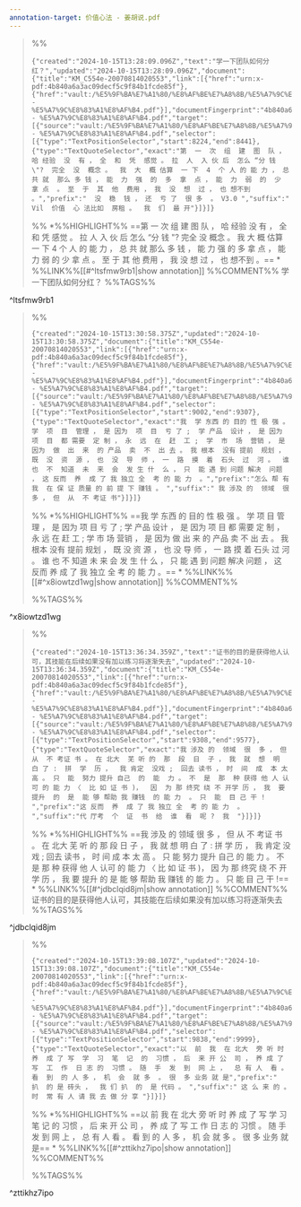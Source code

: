 ```yaml
---
annotation-target: 价值心法 - 姜胡说.pdf
---
```








>%%
>```annotation-json
>{"created":"2024-10-15T13:28:09.096Z","text":"学一下团队如何分红？","updated":"2024-10-15T13:28:09.096Z","document":{"title":"KM_C554e-20070814020553","link":[{"href":"urn:x-pdf:4b840a6a3ac09decf5c9f84b1fcde85f"},{"href":"vault:/%E5%9F%BA%E7%A1%80/%E8%AF%BE%E7%A8%8B/%E5%A7%9C%E8%83%A1%E8%AF%B4/%E4%BB%B7%E5%80%BC%E5%BF%83%E6%B3%95 - %E5%A7%9C%E8%83%A1%E8%AF%B4.pdf"}],"documentFingerprint":"4b840a6a3ac09decf5c9f84b1fcde85f"},"uri":"vault:/%E5%9F%BA%E7%A1%80/%E8%AF%BE%E7%A8%8B/%E5%A7%9C%E8%83%A1%E8%AF%B4/%E4%BB%B7%E5%80%BC%E5%BF%83%E6%B3%95 - %E5%A7%9C%E8%83%A1%E8%AF%B4.pdf","target":[{"source":"vault:/%E5%9F%BA%E7%A1%80/%E8%AF%BE%E7%A8%8B/%E5%A7%9C%E8%83%A1%E8%AF%B4/%E4%BB%B7%E5%80%BC%E5%BF%83%E6%B3%95 - %E5%A7%9C%E8%83%A1%E8%AF%B4.pdf","selector":[{"type":"TextPositionSelector","start":8224,"end":8441},{"type":"TextQuoteSelector","exact":"第  一  次  组  建  图  队 ， 哈 经验  没  有 ， 全  和  凭  感觉 。 拉  人  入 伙 后  怎么 “分 钱 \"?  完全  没  概念 。  我  大  概 估算  一 下  4  个 人 的 能 力 ， 总 共 就  那么 多 钱 ， 能  力  强  的  多  拿  点 ， 能  力  弱  的  少  拿 点  。 至  于  其  他  费用 ， 我  没  想  过 ， 也 想不到  。","prefix":"  没  稳  钱 ， 还  亏 了  很 多  。 V3.0 ","suffix":" Vil  价值  心 法比如  房租 。  我  们  最 开"}]}]}
>```
>%%
>*%%HIGHLIGHT%% ==第  一  次  组  建  图  队 ， 哈 经验  没  有 ， 全  和  凭  感觉 。 拉  人  入 伙 后  怎么 “分 钱 "?  完全  没  概念 。  我  大  概 估算  一 下  4  个 人 的 能 力 ， 总 共 就  那么 多 钱 ， 能  力  强  的  多  拿  点 ， 能  力  弱  的  少  拿 点  。 至  于  其  他  费用 ， 我  没  想  过 ， 也 想不到  。== *
>%%LINK%%[[#^ltsfmw9rb1|show annotation]]
>%%COMMENT%%
>学一下团队如何分红？
>%%TAGS%%
>
^ltsfmw9rb1


>%%
>```annotation-json
>{"created":"2024-10-15T13:30:58.375Z","updated":"2024-10-15T13:30:58.375Z","document":{"title":"KM_C554e-20070814020553","link":[{"href":"urn:x-pdf:4b840a6a3ac09decf5c9f84b1fcde85f"},{"href":"vault:/%E5%9F%BA%E7%A1%80/%E8%AF%BE%E7%A8%8B/%E5%A7%9C%E8%83%A1%E8%AF%B4/%E4%BB%B7%E5%80%BC%E5%BF%83%E6%B3%95 - %E5%A7%9C%E8%83%A1%E8%AF%B4.pdf"}],"documentFingerprint":"4b840a6a3ac09decf5c9f84b1fcde85f"},"uri":"vault:/%E5%9F%BA%E7%A1%80/%E8%AF%BE%E7%A8%8B/%E5%A7%9C%E8%83%A1%E8%AF%B4/%E4%BB%B7%E5%80%BC%E5%BF%83%E6%B3%95 - %E5%A7%9C%E8%83%A1%E8%AF%B4.pdf","target":[{"source":"vault:/%E5%9F%BA%E7%A1%80/%E8%AF%BE%E7%A8%8B/%E5%A7%9C%E8%83%A1%E8%AF%B4/%E4%BB%B7%E5%80%BC%E5%BF%83%E6%B3%95 - %E5%A7%9C%E8%83%A1%E8%AF%B4.pdf","selector":[{"type":"TextPositionSelector","start":9002,"end":9307},{"type":"TextQuoteSelector","exact":"我  学 东西 的 目的 性 极 强 。 学  项  目  管理 ， 是 因为  项  目  亏 了 ;  学 产品  设计 ， 是 因为  项  目  都 需要  定 制 ， 永  远  在  赶  工 ;  学  市  场  营销 ， 是 因为  做  出  来  的 产品  卖  不  出 去 。 我 根本  没有 提前  规划 ， 既  没  资  源 ， 也  没  导  师 ， 一  路  摸  着  石头  过  河 。  谁 也  不  知道  未  来  会  发 生 什  么 ， 只  能 遇 到 问题 解决  问题 ， 这 反而  养  成 了 我 独立 全  考 的 能 力  。","prefix":"怎么 帮 有 我  在 保 证 质量 的 前 提 下 赚钱 。 ","suffix":" 我 涉及 的  领域  很  多 ， 但  从  不 考证 书"}]}]}
>```
>%%
>*%%HIGHLIGHT%% ==我  学 东西 的 目的 性 极 强 。 学  项  目  管理 ， 是 因为  项  目  亏 了 ;  学 产品  设计 ， 是 因为  项  目  都 需要  定 制 ， 永  远  在  赶  工 ;  学  市  场  营销 ， 是 因为  做  出  来  的 产品  卖  不  出 去 。 我 根本  没有 提前  规划 ， 既  没  资  源 ， 也  没  导  师 ， 一  路  摸  着  石头  过  河 。  谁 也  不  知道  未  来  会  发 生 什  么 ， 只  能 遇 到 问题 解决  问题 ， 这 反而  养  成 了 我 独立 全  考 的 能 力  。== *
>%%LINK%%[[#^x8iowtzd1wg|show annotation]]
>%%COMMENT%%
>
>%%TAGS%%
>
^x8iowtzd1wg


>%%
>```annotation-json
>{"created":"2024-10-15T13:36:34.359Z","text":"证书的目的是获得他人认可，其技能在后续如果没有加以练习将逐渐失去","updated":"2024-10-15T13:36:34.359Z","document":{"title":"KM_C554e-20070814020553","link":[{"href":"urn:x-pdf:4b840a6a3ac09decf5c9f84b1fcde85f"},{"href":"vault:/%E5%9F%BA%E7%A1%80/%E8%AF%BE%E7%A8%8B/%E5%A7%9C%E8%83%A1%E8%AF%B4/%E4%BB%B7%E5%80%BC%E5%BF%83%E6%B3%95 - %E5%A7%9C%E8%83%A1%E8%AF%B4.pdf"}],"documentFingerprint":"4b840a6a3ac09decf5c9f84b1fcde85f"},"uri":"vault:/%E5%9F%BA%E7%A1%80/%E8%AF%BE%E7%A8%8B/%E5%A7%9C%E8%83%A1%E8%AF%B4/%E4%BB%B7%E5%80%BC%E5%BF%83%E6%B3%95 - %E5%A7%9C%E8%83%A1%E8%AF%B4.pdf","target":[{"source":"vault:/%E5%9F%BA%E7%A1%80/%E8%AF%BE%E7%A8%8B/%E5%A7%9C%E8%83%A1%E8%AF%B4/%E4%BB%B7%E5%80%BC%E5%BF%83%E6%B3%95 - %E5%A7%9C%E8%83%A1%E8%AF%B4.pdf","selector":[{"type":"TextPositionSelector","start":9308,"end":9577},{"type":"TextQuoteSelector","exact":"我 涉及 的  领域  很  多 ， 但  从  不 考证 书 。 在 北大  芜 听 的  那  段  日  子 ， 我  就  想  明  白 了 :  拼  学  历 ，  我 肯定  没戏 ;  回去 读书 ， 时  间  成  本 太  高 。 只  能  努力 提升 自己  的  能  力 。 不  是  那  种 获得 他 人 认可 的 能 力 〈  比 如 证 书 )，  因  为 那 终究 绕 不 开学 历 ， 我  要  提升  的  是  能 够 帮助 我 赚钱  的 能 力  。 只  能  目 己 干 ! ","prefix":"这 反而  养  成 了 我 独立 全  考 的 能 力  。 ","suffix":"代 厅考  个  证  书  给  谁  看  呢 ?  我  "}]}]}
>```
>%%
>*%%HIGHLIGHT%% ==我 涉及 的  领域  很  多 ， 但  从  不 考证 书 。 在 北大  芜 听 的  那  段  日  子 ， 我  就  想  明  白 了 :  拼  学  历 ，  我 肯定  没戏 ;  回去 读书 ， 时  间  成  本 太  高 。 只  能  努力 提升 自己  的  能  力 。 不  是  那  种 获得 他 人 认可 的 能 力 〈  比 如 证 书 )，  因  为 那 终究 绕 不 开学 历 ， 我  要  提升  的  是  能 够 帮助 我 赚钱  的 能 力  。 只  能  目 己 干 !== *
>%%LINK%%[[#^jdbclqid8jm|show annotation]]
>%%COMMENT%%
>证书的目的是获得他人认可，其技能在后续如果没有加以练习将逐渐失去
>%%TAGS%%
>
^jdbclqid8jm


>%%
>```annotation-json
>{"created":"2024-10-15T13:39:08.107Z","updated":"2024-10-15T13:39:08.107Z","document":{"title":"KM_C554e-20070814020553","link":[{"href":"urn:x-pdf:4b840a6a3ac09decf5c9f84b1fcde85f"},{"href":"vault:/%E5%9F%BA%E7%A1%80/%E8%AF%BE%E7%A8%8B/%E5%A7%9C%E8%83%A1%E8%AF%B4/%E4%BB%B7%E5%80%BC%E5%BF%83%E6%B3%95 - %E5%A7%9C%E8%83%A1%E8%AF%B4.pdf"}],"documentFingerprint":"4b840a6a3ac09decf5c9f84b1fcde85f"},"uri":"vault:/%E5%9F%BA%E7%A1%80/%E8%AF%BE%E7%A8%8B/%E5%A7%9C%E8%83%A1%E8%AF%B4/%E4%BB%B7%E5%80%BC%E5%BF%83%E6%B3%95 - %E5%A7%9C%E8%83%A1%E8%AF%B4.pdf","target":[{"source":"vault:/%E5%9F%BA%E7%A1%80/%E8%AF%BE%E7%A8%8B/%E5%A7%9C%E8%83%A1%E8%AF%B4/%E4%BB%B7%E5%80%BC%E5%BF%83%E6%B3%95 - %E5%A7%9C%E8%83%A1%E8%AF%B4.pdf","selector":[{"type":"TextPositionSelector","start":9838,"end":9999},{"type":"TextQuoteSelector","exact":"以  前  我  在 北大  旁 听 时  养  成 了 写  学  习  笔  记  的  习惯 ， 后  来 开 公  司 ， 养 成 了 写  工  作  日 志 的  习惯 。 随  手  发  到  网 上 ，  总 有 人  看 。 看  到  的 人 多 ， 机  会  就 多  。 很  多 业务 就 是","prefix":"  扒  的 是 砖头 ，  我 们 扒  的  是 代码 。 ","suffix":" 这 么 来 的 。 时  常 有 人 请 我 去 做 分 享 "}]}]}
>```
>%%
>*%%HIGHLIGHT%% ==以  前  我  在 北大  旁 听 时  养  成 了 写  学  习  笔  记  的  习惯 ， 后  来 开 公  司 ， 养 成 了 写  工  作  日 志 的  习惯 。 随  手  发  到  网 上 ，  总 有 人  看 。 看  到  的 人 多 ， 机  会  就 多  。 很  多 业务 就 是== *
>%%LINK%%[[#^zttikhz7ipo|show annotation]]
>%%COMMENT%%
>
>%%TAGS%%
>
^zttikhz7ipo
